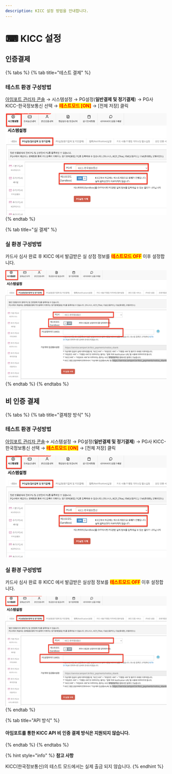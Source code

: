 ```yaml
---
description: KICC 설정 방법을 안내합니다.
---
```


# ⌨ KICC 설정

## 인증**결제**

{% tabs %}
{% tab title="테스트 결제" %}
### 테스트 환경 구성방법

[아임포트 관리자 콘솔](https://admin.iamport.kr/) → 시스템설정 → PG설정(**일반결제 및 정기결제**) → PG사 KICC-한국정보통신 선택 → <mark style="color:red;">**테스트모드 \[ON]**</mark> → \[전체 저장] 클릭



![테스트 모드 설정 예시](<../../../.gitbook/assets/image (17) (1) (1) (1).png>)
{% endtab %}

{% tab title="실 결제" %}
### **실** 환경 구성방법

카드사 심사 완료 후 KICC 에서 발급받은 실 상점 정보를 <mark style="color:red;">**테스트모드 OFF**</mark> 이후 설정합니다.



![실 환경 설정 예시](<../../../.gitbook/assets/image (5) (1) (1).png>)
{% endtab %}
{% endtabs %}

## 비 인증 결제

{% tabs %}
{% tab title="결제창 방식" %}
### 테스트 환경 구성방법

[아임포트 관리자 콘솔](https://admin.iamport.kr/)→ 시스템설정 → PG설정(**일반결제 및 정기결제**) → PG사 KICC-한국정보통신 선택 → <mark style="color:red;">**테스트모드 \[ON]**</mark> → \[전체 저장] 클릭



![](<../../../.gitbook/assets/image (28) (1) (1).png>)

### **실** 환경 구성방법

카드사 심사 완료 후 KICC 에서 발급받은 실상점 정보를 <mark style="color:red;">**테스트모드 OFF**</mark> 이후 설정합니다.

![실 환경 설정 예시](<../../../.gitbook/assets/image (20) (1) (1) (1).png>)
{% endtab %}

{% tab title="API 방식" %}
#### 아임포트를 통한 KICC API 비 인증 결제 방식은 지원되지 않습니다.
{% endtab %}
{% endtabs %}

{% hint style="info" %}
**참고 사항**&#x20;

KICC(한국정보통신)의 테스트 모드에서는 실제 출금 되지 않습니다.
{% endhint %}
